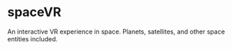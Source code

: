 # spaceVR
An interactive VR experience in space. Planets, satellites, and other space entities included. 
